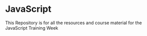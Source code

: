 # JavaScript
This Repository is for all the resources and course material for the JavaScript Training Week
